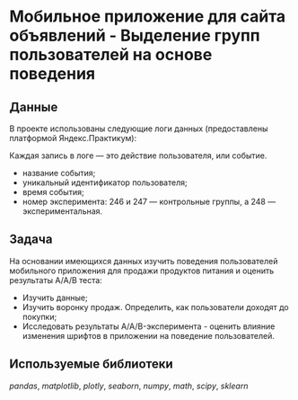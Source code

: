 # Мобильное приложение для сайта объявлений - Выделение групп пользователей на основе поведения

## Данные

В проекте использованы следующие логи данных (предоставлены платформой Яндекс.Практикум):

Каждая запись в логе — это действие пользователя, или событие.

- название события;
- уникальный идентификатор пользователя;
- время события;
- номер эксперимента: 246 и 247 — контрольные группы, а 248 — экспериментальная.

## Задача

На основании имеющихся данных изучить поведения пользователей мобильного приложения для продажи продуктов питания и оценить результаты А/А/В теста:

  - Изучить данные;
  - Изучить воронку продаж. Определить, как пользователи доходят до покупки;
  - Исследовать результаты A/A/B-эксперимента - оценить влияние изменения шрифтов в приложении на поведение пользователей.
  
## Используемые библиотеки
*pandas*, *matplotlib*, *plotly*, *seaborn*, *numpy*, *math*, *scipy*, *sklearn*
